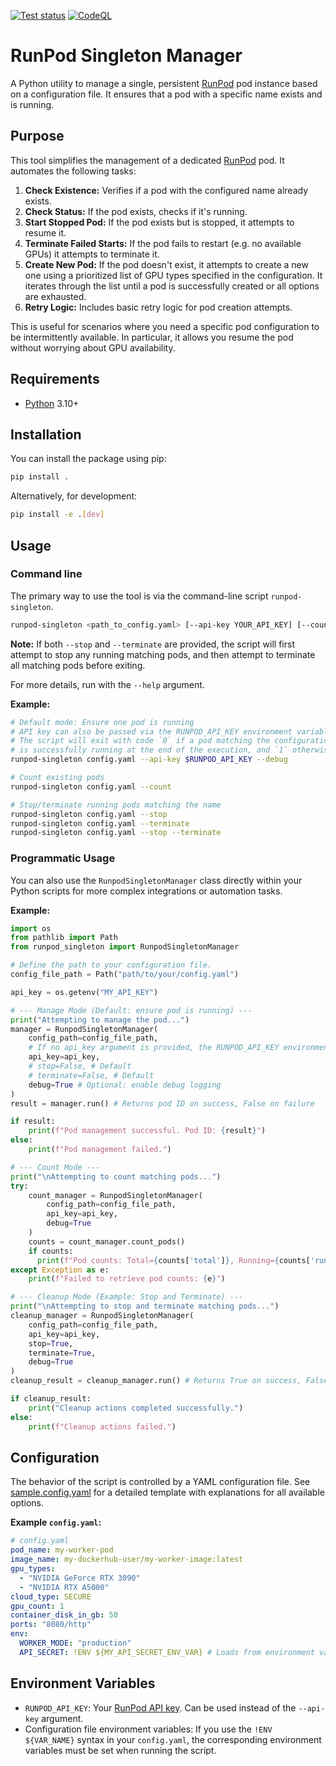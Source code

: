 [![Test status](https://github.com/apartmentlines/runpod-singleton/actions/workflows/python-app.yml/badge.svg)](https://github.com/apartmentlines/runpod-singleton/actions/workflows/python-app.yml)
[![CodeQL](https://github.com/apartmentlines/runpod-singleton/actions/workflows/github-code-scanning/codeql/badge.svg)](https://github.com/apartmentlines/runpod-singleton/actions/workflows/github-code-scanning/codeql)

# RunPod Singleton Manager

A Python utility to manage a single, persistent [RunPod](https://www.runpod.io) pod instance based on a configuration file. It ensures that a pod with a specific name exists and is running.

## Purpose

This tool simplifies the management of a dedicated [RunPod](https://www.runpod.io) pod. It automates the following tasks:

1. **Check Existence:** Verifies if a pod with the configured name already exists.
2. **Check Status:** If the pod exists, checks if it's running.
3. **Start Stopped Pod:** If the pod exists but is stopped, it attempts to resume it.
4. **Terminate Failed Starts:** If the pod fails to restart (e.g. no available GPUs) it attempts to terminate it.
4. **Create New Pod:** If the pod doesn't exist, it attempts to create a new one using a prioritized list of GPU types specified in the configuration. It iterates through the list until a pod is successfully created or all options are exhausted.
5. **Retry Logic:** Includes basic retry logic for pod creation attempts.

This is useful for scenarios where you need a specific pod configuration to be intermittently available. In particular, it allows you resume the pod without worrying about GPU availability.

## Requirements

* [Python](https://www.python.org) 3.10+

## Installation

You can install the package using pip:

```bash
pip install .
```

Alternatively, for development:

```bash
pip install -e .[dev]
```

## Usage

### Command line

The primary way to use the tool is via the command-line script `runpod-singleton`.

```bash
runpod-singleton <path_to_config.yaml> [--api-key YOUR_API_KEY] [--count | --stop --terminate] [--debug]
```

**Note:** If both `--stop` and `--terminate` are provided, the script will first attempt to stop any running matching pods, and then attempt to terminate all matching pods before exiting.

For more details, run with the `--help` argument.


**Example:**

```bash
# Default mode: Ensure one pod is running
# API key can also be passed via the RUNPOD_API_KEY environment variable.
# The script will exit with code `0` if a pod matching the configuration
# is successfully running at the end of the execution, and `1` otherwise.
runpod-singleton config.yaml --api-key $RUNPOD_API_KEY --debug

# Count existing pods
runpod-singleton config.yaml --count

# Stop/terminate running pods matching the name
runpod-singleton config.yaml --stop
runpod-singleton config.yaml --terminate
runpod-singleton config.yaml --stop --terminate
```


### Programmatic Usage

You can also use the `RunpodSingletonManager` class directly within your Python scripts for more complex integrations or automation tasks.

**Example:**

```python
import os
from pathlib import Path
from runpod_singleton import RunpodSingletonManager

# Define the path to your configuration file.
config_file_path = Path("path/to/your/config.yaml")

api_key = os.getenv("MY_API_KEY")

# --- Manage Mode (Default: ensure pod is running) ---
print("Attempting to manage the pod...")
manager = RunpodSingletonManager(
    config_path=config_file_path,
    # If no api_key argument is provided, the RUNPOD_API_KEY environment variable will be used.
    api_key=api_key,
    # stop=False, # Default
    # terminate=False, # Default
    debug=True # Optional: enable debug logging
)
result = manager.run() # Returns pod ID on success, False on failure

if result:
    print(f"Pod management successful. Pod ID: {result}")
else:
    print(f"Pod management failed.")

# --- Count Mode ---
print("\nAttempting to count matching pods...")
try:
    count_manager = RunpodSingletonManager(
        config_path=config_file_path,
        api_key=api_key,
        debug=True
    )
    counts = count_manager.count_pods()
    if counts:
      print(f"Pod counts: Total={counts['total']}, Running={counts['running']}")
except Exception as e:
    print(f"Failed to retrieve pod counts: {e}")

# --- Cleanup Mode (Example: Stop and Terminate) ---
print("\nAttempting to stop and terminate matching pods...")
cleanup_manager = RunpodSingletonManager(
    config_path=config_file_path,
    api_key=api_key,
    stop=True,
    terminate=True,
    debug=True
)
cleanup_result = cleanup_manager.run() # Returns True on success, False on failure

if cleanup_result:
    print("Cleanup actions completed successfully.")
else:
    print(f"Cleanup actions failed.")
```


## Configuration

The behavior of the script is controlled by a YAML configuration file. See [sample.config.yaml](sample.config.yaml) for a detailed template with explanations for all available options.

**Example `config.yaml`:**

```yaml
# config.yaml
pod_name: my-worker-pod
image_name: my-dockerhub-user/my-worker-image:latest
gpu_types:
  - "NVIDIA GeForce RTX 3090"
  - "NVIDIA RTX A5000"
cloud_type: SECURE
gpu_count: 1
container_disk_in_gb: 50
ports: "8080/http"
env:
  WORKER_MODE: "production"
  API_SECRET: !ENV ${MY_API_SECRET_ENV_VAR} # Loads from environment variable
```

## Environment Variables

*   `RUNPOD_API_KEY`: Your [RunPod API key](https://www.runpod.io/console/user/settings). Can be used instead of the `--api-key` argument.
*   Configuration file environment variables: If you use the `!ENV ${VAR_NAME}` syntax in your `config.yaml`, the corresponding environment variables must be set when running the script.
